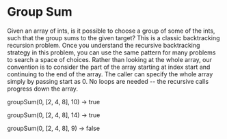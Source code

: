 # Group Sum

Given an array of ints, is it possible to choose a group of some of the ints, such that the group sums to the given target? 
This is a classic backtracking recursion problem. Once you understand the recursive backtracking strategy in this problem, 
you can use the same pattern for many problems to search a space of choices. Rather than looking at the whole array, our convention 
is to consider the part of the array starting at index start and continuing to the end of the array. The caller can specify the whole 
array simply by passing start as 0. No loops are needed -- the recursive calls progress down the array.

groupSum(0, [2, 4, 8], 10) → true

groupSum(0, [2, 4, 8], 14) → true

groupSum(0, [2, 4, 8], 9) → false
